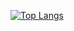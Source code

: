 [![Top Langs](https://github-readme-stats.vercel.app/api/top-langs/?username=ioit-aaa)](https://github.com/ioit-aaa/)
